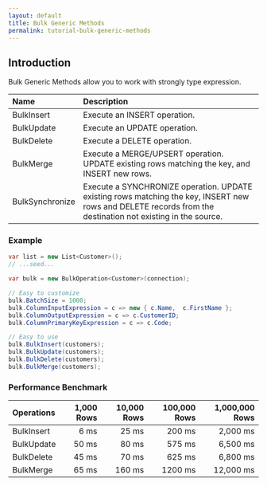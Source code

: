 ```yaml
---
layout: default
title: Bulk Generic Methods
permalink: tutorial-bulk-generic-methods
---
```




## Introduction
Bulk Generic Methods allow you to work with strongly type expression.

| Name      | Description |
| :-------------- | :------------- |
| BulkInsert      | Execute an INSERT operation. |
| BulkUpdate      | Execute an UPDATE operation. |
| BulkDelete      | Execute a DELETE operation. |
| BulkMerge       | Execute a MERGE/UPSERT operation. UPDATE existing rows matching the key, and INSERT new rows. |
| BulkSynchronize | Execute a SYNCHRONIZE operation. UPDATE existing rows matching the key, INSERT new rows and DELETE records from the destination not existing in the source. |

### Example

```csharp
var list = new List<Customer>();
// ...seed...

var bulk = new BulkOperation<Customer>(connection);

// Easy to customize
bulk.BatchSize = 1000;
bulk.ColumnInputExpression = c => new { c.Name,  c.FirstName };
bulk.ColumnOutputExpression = c => c.CustomerID;
bulk.ColumnPrimaryKeyExpression = c => c.Code;

// Easy to use
bulk.BulkInsert(customers);
bulk.BulkUpdate(customers);
bulk.BulkDelete(customers);
bulk.BulkMerge(customers);

```

### Performance Benchmark

| Operations      | 1,000 Rows     | 10,000 Rows    | 100,000 Rows   | 1,000,000 Rows |
| :-------------- | -------------: | -------------: | -------------: | -------------: |
| BulkInsert      | 6 ms           | 25 ms          | 200 ms         | 2,000 ms       |
| BulkUpdate      | 50 ms          | 80 ms          | 575 ms         | 6,500 ms       |
| BulkDelete      | 45 ms          | 70 ms          | 625 ms         | 6,800 ms       |
| BulkMerge       | 65 ms          | 160 ms         | 1200 ms        | 12,000 ms      |

